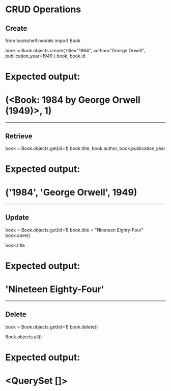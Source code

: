 # CRUD Operations

## Create

from bookshelf.models import Book

book = Book.objects.create(
    title="1984",
    author="George Orwell",
    publication_year=1949
)
book, book.id

# Expected output:
# (<Book: 1984 by George Orwell (1949)>, 1)

---

## Retrieve

book = Book.objects.get(id=1)
book.title, book.author, book.publication_year

# Expected output:
# ('1984', 'George Orwell', 1949)

---

## Update

book = Book.objects.get(id=1)
book.title = "Nineteen Eighty-Four"
book.save()

book.title

# Expected output:
# 'Nineteen Eighty-Four'

---

## Delete

book = Book.objects.get(id=1)
book.delete()

Book.objects.all()
# Expected output:
# <QuerySet []>

